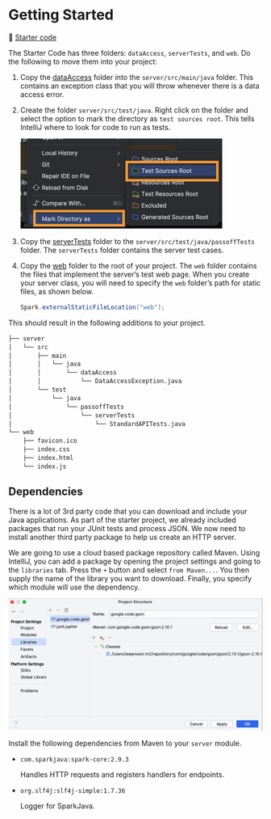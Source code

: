 # Getting Started

📁 [Starter code](starter-code)

The Starter Code has three folders: `dataAccess`, `serverTests`, and `web`. Do the following to move them into your project:

1. Copy the [dataAccess](starter-code/dataAccess/) folder into the `server/src/main/java` folder. This contains an exception class that you will throw whenever there is a data access error.
1. Create the folder `server/src/test/java`. Right click on the folder and select the option to mark the directory as `test sources root`. This tells IntelliJ where to look for code to run as tests.

    ![mark test root](mark-test-root.png)

1. Copy the [serverTests](starter-code/serverTests/) folder to the `server/src/test/java/passoffTests` folder. The `serverTests` folder contains the server test cases.
1. Copy the [web](starter-code/web/) folder to the root of your project. The `web` folder contains the files that implement the server’s test web page. When you create your server class, you will need to specify the `web` folder’s path for static files, as shown below.

   ```java
   Spark.externalStaticFileLocation("web");
   ```

This should result in the following additions to your project.

```txt
├── server
│   └── src
│       ├── main
│       │   └── java
│       │       └── dataAccess
│       │           └── DataAccessException.java
│       └── test
│           └── java
│               └── passoffTests
│                   └── serverTests
│                       └── StandardAPITests.java
└── web
    ├── favicon.ico
    ├── index.css
    ├── index.html
    └── index.js
```

## Dependencies

There is a lot of 3rd party code that you can download and include your Java applications. As part of the starter project, we already included packages that run your JUnit tests and process JSON. We now need to install another third party package to help us create an HTTP server.

We are going to use a cloud based package repository called Maven. Using IntelliJ, you can add a package by opening the project settings and going to the `libraries` tab. Press the `+` button and select `from Maven...`. You then supply the name of the library you want to download. Finally, you specify which module will use the dependency.

![Install dependency](install-dependency.gif)

Install the following dependencies from Maven to your `server` module. 


- `com.sparkjava:spark-core:2.9.3`

    Handles HTTP requests and registers handlers for endpoints.

- `org.slf4j:slf4j-simple:1.7.36`

    Logger for SparkJava.



